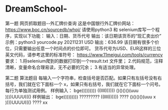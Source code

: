 # DreamSchool-

第一题 网页抓取题目--外汇牌价查询
这是中国银行外汇牌价网站：https://www.boc.cn/sourcedb/whpj/
请使用python3 和 selenium库写一个程序，实现以下功能：
输入：日期、货币代号
输出：该日期该货币的“现汇卖出价”
示例：python3 yourcode.py 20211231 USD
输出：636.99
该日期有很多个价位，只需要输出任意一个时间点的价位即可。
货币代号为USD、EUR这样的三位英文代码，请参考这里的标准符号：
https://www.11meigui.com/tools/currency
要求：
1.将selenium爬到的数据打印到一个result.txt 文件里；
2.代码规范，注释清晰，变量命名合理易读，无不必要的冗余；
3.有适当的异常处理。



第二题 算法题目
每输入一个字符串，检查括号是否匹配。如果只有左括号没有右括号，我们就在它下面标一个
x，如果只有右括号，我们就在它下面标一个问号。每行为单独测试用例。
样例输入：
bge)))))))))
((IIII))))))
()()()()(uuu
))))UUUU((()
样例输出：
bge)))))))))
   ?????????
((IIII))))))
        ????
()()()()(uuu
        x
))))UUUU((()
????    xx
